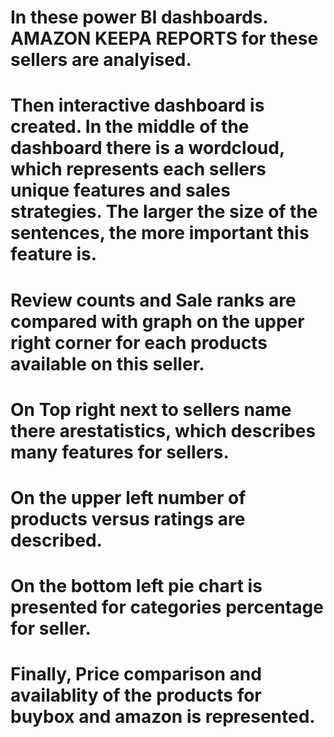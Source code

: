 # In these power BI dashboards. AMAZON KEEPA REPORTS for these sellers are analyised. 
# Then interactive dashboard is created. In the middle of the dashboard there is a wordcloud, which represents each sellers unique features and sales strategies. The larger the size of the sentences, the more important this feature is.
# Review counts and Sale ranks are compared with graph on the upper right corner for each products available on this seller. 
# On Top right next to sellers name there arestatistics, which describes many features for sellers.
# On the upper left number of products versus ratings are described.
# On the bottom left pie chart is presented for categories percentage for seller.
# Finally, Price comparison and availablity of the products for buybox and amazon is represented. 

